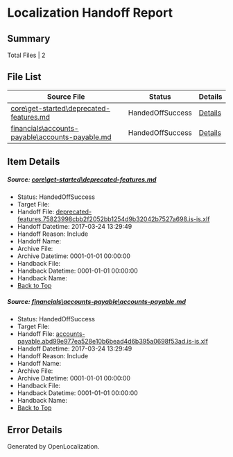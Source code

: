 # <a name='report-top'></a> Localization Handoff Report

## Summary
 Total Files | 2

## File List
 Source File | Status | Details 
 ----------- | ------ | ------- 
 [core\get-started\deprecated-features.md](https://github.com/OpenLocalizationTestOrg/AX-Docs-Sandbox/blob/fc2ec3850adb86f8283d4cfe05a6f17846b0988a/core/get-started/deprecated-features.md) | HandedOffSuccess | [Details](#5fe65b1c7e76d4f84a06e33c37a1e8cc45f69e3510)
 [financials\accounts-payable\accounts-payable.md](https://github.com/OpenLocalizationTestOrg/AX-Docs-Sandbox/blob/fc2ec3850adb86f8283d4cfe05a6f17846b0988a/financials/accounts-payable/accounts-payable.md) | HandedOffSuccess | [Details](#f34b14adeaa6fd416af8f5ee329ba538b088eb0b2488)

## Item Details
##### <a name='5fe65b1c7e76d4f84a06e33c37a1e8cc45f69e3510'></a> Source: [core\get-started\deprecated-features.md](https://github.com/OpenLocalizationTestOrg/AX-Docs-Sandbox/blob/fc2ec3850adb86f8283d4cfe05a6f17846b0988a/core/get-started/deprecated-features.md)
* Status: HandedOffSuccess
* Target File: 
* Handoff File: [deprecated-features.75823998cbb2f2052bb1254d9b32042b7527a698.is-is.xlf](https://github.com/OpenLocalizationTestOrg/AX-Docs-Sandbox.handoff/blob/f41bd0db4be86603e5f51b32ebe7e36433f0fd19/ol-handoff/OpenLocalizationTestOrg/AX-Docs-Sandbox.is-is/master/basic/deprecated-features.75823998cbb2f2052bb1254d9b32042b7527a698.is-is.xlf)
* Handoff Datetime: 2017-03-24 13:29:49
* Handoff Reason: Include
* Handoff Name: 
* Archive File: 
* Archive Datetime: 0001-01-01 00:00:00
* Handback File: 
* Handback Datetime: 0001-01-01 00:00:00
* Handback Name: 
* [Back to Top](#report-top)

##### <a name='f34b14adeaa6fd416af8f5ee329ba538b088eb0b2488'></a> Source: [financials\accounts-payable\accounts-payable.md](https://github.com/OpenLocalizationTestOrg/AX-Docs-Sandbox/blob/fc2ec3850adb86f8283d4cfe05a6f17846b0988a/financials/accounts-payable/accounts-payable.md)
* Status: HandedOffSuccess
* Target File: 
* Handoff File: [accounts-payable.abd99e977ea528e10b6bead4d6b395a0698f53ad.is-is.xlf](https://github.com/OpenLocalizationTestOrg/AX-Docs-Sandbox.handoff/blob/f41bd0db4be86603e5f51b32ebe7e36433f0fd19/ol-handoff/OpenLocalizationTestOrg/AX-Docs-Sandbox.is-is/master/basic/accounts-payable.abd99e977ea528e10b6bead4d6b395a0698f53ad.is-is.xlf)
* Handoff Datetime: 2017-03-24 13:29:49
* Handoff Reason: Include
* Handoff Name: 
* Archive File: 
* Archive Datetime: 0001-01-01 00:00:00
* Handback File: 
* Handback Datetime: 0001-01-01 00:00:00
* Handback Name: 
* [Back to Top](#report-top)


## Error Details

Generated by OpenLocalization.
